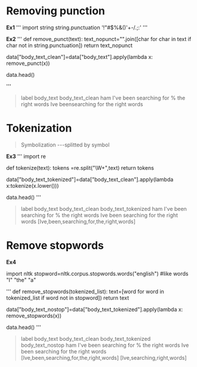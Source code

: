 # Removing punction
**Ex1**
'''
import string
string.punctuation
'!"#$%&()'+-/.;:'
'''

**Ex2** 
'''
def remove_punct(text):
   text_nopunct="".join([char for char in text if char not in string.punctuation])
   return text_nopunct

data["body_text_clean"]=data["body_text"].apply(lambda x: remove_punct(x))

data.head()

'''
>label              body_text                            body_text_clean
 ham      I've been searching for % the right words     Ive beensearching for the right words
 
 # Tokenization
 > Symbolization ---splitted by symbol
 
 **Ex3**
 '''
 import re
 
 def tokenize(text):
     tokens =re.split("\W+",text)
     return tokens
 
 data["body_text_tokenized"]=data["body_text_clean"].apply(lambda x:tokenize(x.lower()))
 
 data.head()
'''     

>label              body_text                            body_text_clean                                   body_text_tokenized
 ham      I've been searching for % the right words     Ive been searching for the right words     [Ive,been,searching,for,the,right,words]
 
 # Remove stopwords
 
 **Ex4**
 
 import nltk
 stopword=nltk.corpus.stopwords.words("english") #like words "I" "the" "a"
 
 '''
 def remove_stopwords(tokenized_list):
   text=[word for word in tokenized_list if word not in stopword])
   return text

data["body_text_nostop"]=data["body_text_tokenized"].apply(lambda x: remove_stopwords(x))

data.head()
 '''
 
>label              body_text                            body_text_clean                                   body_text_tokenized                          body_text_nostop
 ham      I've been searching for % the right words     Ive been searching for the right words     [Ive,been,searching,for,the,right,words]        [Ive,searching,right,words]
 
 
